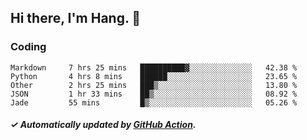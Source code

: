 ## Hi there, I'm Hang. 👋

### Coding

<!--START_SECTION:waka-->

```text
Markdown     7 hrs 25 mins   ██████████▓░░░░░░░░░░░░░░   42.38 %
Python       4 hrs 8 mins    ██████░░░░░░░░░░░░░░░░░░░   23.65 %
Other        2 hrs 25 mins   ███▒░░░░░░░░░░░░░░░░░░░░░   13.80 %
JSON         1 hr 33 mins    ██▒░░░░░░░░░░░░░░░░░░░░░░   08.92 %
Jade         55 mins         █▒░░░░░░░░░░░░░░░░░░░░░░░   05.26 %
```

<!--END_SECTION:waka-->

##### ✓ Automatically updated by [GitHub Action](https://github.com/huhuhang/huhuhang/actions).
